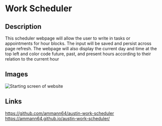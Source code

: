 # Work Scheduler

## Description
This scheduler webpage will allow the user to write in tasks or appointments for hour blocks. The input will be saved and persist across page refresh.
The webpage will also display the current day and time at the top left and color code future, past, and present hours according to their relation to the current hour

## Images
![Starting screen of website](/Assets/starting-screen.png)
## Links
https://github.com/ammann64/austin-work-scheduler
https://ammann64.github.io/austin-work-scheduler/
